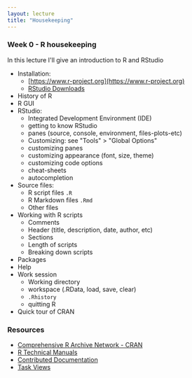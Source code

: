 ```yaml
---
layout: lecture
title: "Housekeeping"
---
```


### Week 0 - R housekeeping

In this lecture I'll give an introduction to R and RStudio

- Installation:
	+ [https://www.r-project.org](https://www.r-project.org)
	+ [RStudio Downloads](https://www.rstudio.com/products/rstudio/download/)
- History of R
- R GUI
- RStudio:
	+ Integrated Development Environment (IDE)
	+ getting to know RStudio
	+ panes (source, console, environment, files-plots-etc)
	+ Customizing: see "Tools" > "Global Options"
	+ customizing panes
	+ customizing appearance (font, size, theme)
	+ customizing code options
	+ cheat-sheets
	+ autocompletion
- Source files:
	- R script files `.R`
	- R Markdown files `.Rmd`
	- Other files
- Working with R scripts
	- Comments
	- Header (title, description, date, author, etc)
	- Sections
	- Length of scripts
	- Breaking down scripts
- Packages
- Help
- Work session
	+ Working directory
	+ workspace (.RData, load, save, clear)
	+ `.Rhistory`
	+ quitting R
- Quick tour of CRAN


### Resources

- [Comprehensive R Archive Network - CRAN](https://cran.r-project.org/)
- [R Technical Manuals](https://cran.r-project.org/manuals.html)
- [Contributed Documentation](https://cran.r-project.org/other-docs.html)
- [Task Views](https://cran.r-project.org/web/views)
